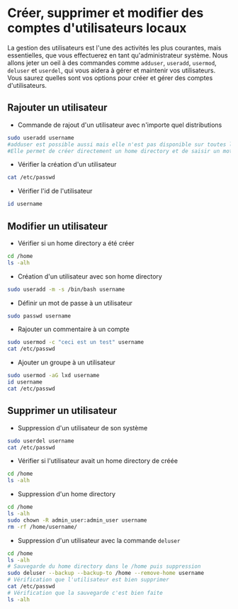 # Créer, supprimer et modifier des comptes d'utilisateurs locaux
La gestion des utilisateurs est l'une des activités les plus courantes, mais essentielles, que vous effectuerez en tant qu'administrateur système.
Nous allons jeter un oeil à des commandes comme `adduser`, `useradd`, `usermod`, `deluser` et `userdel`, qui vous aidera à gérer et maintenir vos utilisateurs.
Vous saurez quelles sont vos options pour créer et gérer des comptes d'utilisateurs.

## Rajouter un utilisateur
- Commande de rajout d'un utilisateur avec n'importe quel distributions

```bash
sudo useradd username
#adduser est possible aussi mais elle n'est pas disponible sur toutes les distributions.
#Elle permet de créer directement un home directory et de saisir un mot de passe.
```

- Vérifier la création d'un utilisateur

```bash
cat /etc/passwd
```

- Vérifier l'id de l'utilisateur

```bash
id username
```

## Modifier un utilisateur

- Vérifier si un home directory a été créer

```bash
cd /home
ls -alh
```

- Création d'un utilisateur avec son home directory

```bash
sudo useradd -m -s /bin/bash username 
```

- Définir un mot de passe à un utilisateur

```bash
sudo passwd username 
```

- Rajouter un commentaire à un compte

```bash
sudo usermod -c "ceci est un test" username
cat /etc/passwd
```

- Ajouter un groupe à un utilisateur

```bash
sudo usermod -aG lxd username
id username
cat /etc/passwd
```

## Supprimer un utilisateur
- Suppression d'un utilisateur de son système

```bash
sudo userdel username
cat /etc/passwd
```

- Vérifier si l'utilisateur avait un home directory de créée

```bash
cd /home
ls -alh
```

- Suppression d'un home directory

```bash
cd /home
ls -alh
sudo chown -R admin_user:admin_user username
rm -rf /home/username/
```

- Suppression d'un utilisateur avec la commande `deluser`

```bash
cd /home
ls -alh
# Sauvegarde du home directory dans le /home puis suppression
sudo deluser --backup --backup-to /home --remove-home username
# Vérification que l'utilisateur est bien supprimer
cat /etc/passwd
# Vérification que la sauvegarde c'est bien faite
ls -alh
```
